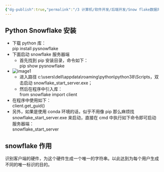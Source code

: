 ```yaml
---
{"dg-publish":true,"permalink":"/3 计算机/软件开发/后端开发/Snow flake数据库/","title":"Snow flake数据库"}
---
```



## Python Snowflake 安装
- 下载 python 库：  
pip install pysnowflake
- 下面启动 snowflake 服务器端
  - 首先找到 pip 安装目录，命令如下：  
pip show pysnowflake
- ![image1](/img/user/resources/attachments/image1-62.png)
  - 进入路径 c:\users\dell\appdata\roaming\python\python38\Scripts，双击启动 snowflake_start_server.exe；
  - 然后在程序中引入库：  
from snowflake import client
- 在程序中使用如下：  
client.get_guid()
- 另外，如果是使用 conda 环境的话，似乎不用像 pip 那么麻烦找 snowflake_start_server.exe 来启动，直接在 cmd 中执行如下命令即可启动服务器端：  
snowflake_start_server

## snowflake 作用
识别客户端的硬件，为这个硬件生成一个唯一的字符串。以此达到为每个用户生成不同的唯一标识的目的。